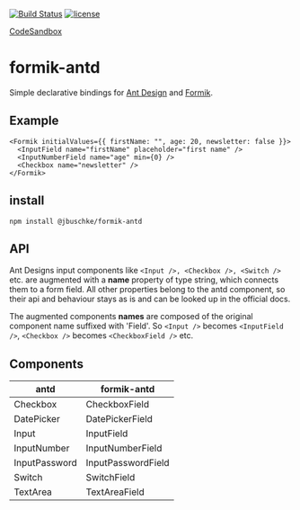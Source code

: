 [![Build Status](https://dev.azure.com/jannikb/glue/_apis/build/status/jannikb%20formik-antd?branchName=master)](https://dev.azure.com/jannikb/glue/_build/latest?definitionId=4?branchName=master)
[![license](https://badgen.now.sh/badge/license/MIT)](./LICENSE)

[CodeSandbox](https://codesandbox.io/s/ry3x068pmo)

# formik-antd

Simple declarative bindings for [Ant Design](https://ant.design/docs/react/introduce) and [Formik](https://github.com/jaredpalmer/formik).

## Example

```
<Formik initialValues={{ firstName: "", age: 20, newsletter: false }}>
  <InputField name="firstName" placeholder="first name" />
  <InputNumberField name="age" min={0} />
  <Checkbox name="newsletter" />
</Formik>
```

## install

`npm install @jbuschke/formik-antd`

## API

Ant Designs input components like `<Input />, <Checkbox />, <Switch />` etc. are augmented with a **name** property of type string, which connects them to a form field. All other properties belong to the antd component, so their api and behaviour stays as is and can be looked up in the official docs.

The augmented components **names** are composed of the original component name suffixed with 'Field'. So `<Input />` becomes `<InputField />`, `<Checkbox />` becomes `<CheckboxField />` etc.

## Components

| antd          | formik-antd        |
| ------------- | ------------------ |
| Checkbox      | CheckboxField      |
| DatePicker    | DatePickerField    |
| Input         | InputField         |
| InputNumber   | InputNumberField   |
| InputPassword | InputPasswordField |
| Switch        | SwitchField        |
| TextArea      | TextAreaField      |
